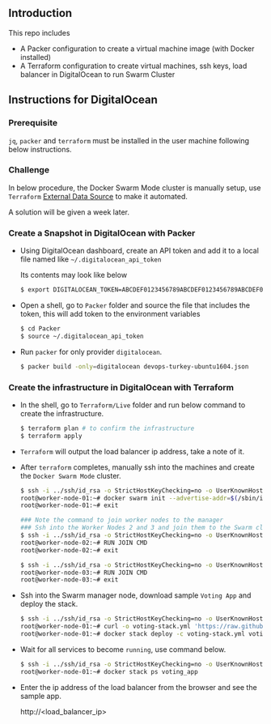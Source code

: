 ## Introduction

This repo includes 

- A Packer configuration to create a virtual machine image (with Docker installed)
- A Terraform configuration to create virtual machines, ssh keys, load balancer in DigitalOcean to run Swarm Cluster

## Instructions for DigitalOcean

### Prerequisite

`jq`, `packer` and `terraform` must be installed in the user machine following below instructions.

### Challenge

In below procedure, the Docker Swarm Mode cluster is manually setup, use `Terraform` [External Data Source](https://www.terraform.io/docs/providers/external/data_source.html) to make it automated.

A solution will be given a week later.

### Create a Snapshot in DigitalOcean with Packer

- Using DigitalOcean dashboard, create an API token and add it to a local file named like `~/.digitalocean_api_token`

    Its contents may look like below

    ```bash
    $ export DIGITALOCEAN_TOKEN=ABCDEF0123456789ABCDEF0123456789ABCDEF0123456789ABCDEF0123456789ABCDEF0123456789
    ```

- Open a shell, go to `Packer` folder and source the file that includes the token, this will add token to the environment variables

    ```bash
    $ cd Packer
    $ source ~/.digitalocean_api_token
    ```

- Run `packer` for only provider `digitalocean`.

    ```bash
    $ packer build -only=digitalocean devops-turkey-ubuntu1604.json
    ```

### Create the infrastructure in DigitalOcean with Terraform

- In the shell, go to `Terraform/Live` folder and run below command to create the infrastructure.

    ```bash
    $ terraform plan # to confirm the infrastructure
    $ terraform apply
    ```

- `Terraform` will output the load balancer ip address, take a note of it.

- After `terraform` completes, manually ssh into the machines and create the `Docker Swarm Mode` cluster.

    ```bash
    $ ssh -i ../ssh/id_rsa -o StrictHostKeyChecking=no -o UserKnownHostsFile=/dev/null root@$(terraform output -json worker-ip | jq -r '.value[0]')
    root@worker-node-01:~# docker swarm init --advertise-addr=$(/sbin/ifconfig eth0 | grep 'inet addr:' | cut -d: -f2 | awk '{ print $1 }')
    root@worker-node-01:~# exit

    ### Note the command to join worker nodes to the manager
    ### Ssh into the Worker Nodes 2 and 3 and join them to the Swarm cluster
    $ ssh -i ../ssh/id_rsa -o StrictHostKeyChecking=no -o UserKnownHostsFile=/dev/null root@$(terraform output -json worker-ip | jq -r '.value[1]')
    root@worker-node-02:~# RUN JOIN CMD
    root@worker-node-02:~# exit

    $ ssh -i ../ssh/id_rsa -o StrictHostKeyChecking=no -o UserKnownHostsFile=/dev/null root@$(terraform output -json worker-ip | jq -r '.value[2]')
    root@worker-node-03:~# RUN JOIN CMD
    root@worker-node-03:~# exit
    ```

- Ssh into the Swarm manager node, download sample `Voting App` and deploy the stack.

    ```bash
    $ ssh -i ../ssh/id_rsa -o StrictHostKeyChecking=no -o UserKnownHostsFile=/dev/null root@$(terraform output -json worker-ip | jq -r '.value[0]')
    root@worker-node-01:~# curl -o voting-stack.yml 'https://raw.githubusercontent.com/dockersamples/example-voting-app/master/docker-stack.yml'
    root@worker-node-01:~# docker stack deploy -c voting-stack.yml voting_app
    ```

- Wait for all services to become `running`, use command below.

    ```bash
    $ ssh -i ../ssh/id_rsa -o StrictHostKeyChecking=no -o UserKnownHostsFile=/dev/null root@$(terraform output -json worker-ip | jq -r '.value[0]')
    root@worker-node-01:~# docker stack ps voting_app
    ```

- Enter the ip address of the load balancer from the browser and see the sample app.

    http://<load_balancer_ip>

